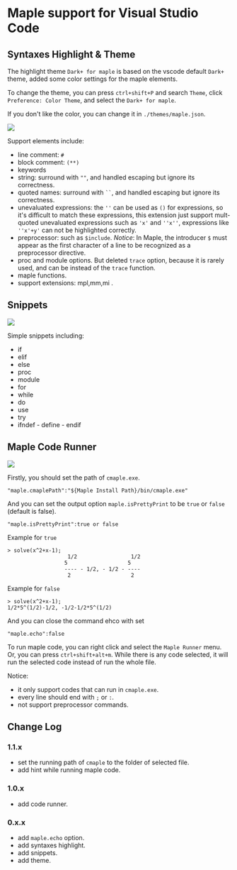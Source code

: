 # Maple support for Visual Studio Code

## Syntaxes Highlight & Theme
The highlight theme `Dark+ for maple` is based on the vscode default `Dark+` theme, added some color settings for the maple elements.

To change the theme, you can press `ctrl+shift+P` and search `Theme`, click `Preference: Color Theme`, and select the `Dark+ for maple`.

If you don't like the color, you can change it in `./themes/maple.json`.

<img src="https://github.com/yu961549745/VSCodeHighlightForMaple/blob/master/img/theme.png?raw=true">

Support elements include:
+ line comment: `#`
+ block comment: `(**)`
+ keywords
+ string: surround with `""`, and handled escaping but ignore its correctness.
+ quoted names: surround with ` `` `, and handled escaping but ignore its correctness.
+ unevaluated expressions: the `''` can be used as `()` for expressions, so it's difficult to match these expressions,
    this extension just support mult-quoted unevaluated expressions such as `'x'` and `''x''`, expressions like `''x'+y'` can not be highlighted correctly.
+ preprocessor: such as `$include`. *Notice*: In Maple, the introducer `$` must appear as the first character of a line to be recognized as a preprocessor directive.
+ proc and module options. But deleted `trace` option, because it is rarely used, and can be instead of the `trace` function. 
+ maple functions.
+ support extensions: mpl,mm,mi .

## Snippets

<img src="https://github.com/yu961549745/VSCodeHighlightForMaple/blob/master/img/snippets.gif?raw=true">

Simple snippets including:
+ if
+ elif
+ else
+ proc
+ module
+ for
+ while
+ do
+ use
+ try
+ ifndef - define - endif

## Maple Code Runner

<img src="https://github.com/yu961549745/VSCodeHighlightForMaple/blob/master/img/runner.gif?raw=true">

Firstly, you should set the path of `cmaple.exe`.
```
"maple.cmaplePath":"${Maple Install Path}/bin/cmaple.exe"
```
And you can set the output option `maple.isPrettyPrint` to be `true` or `false` (default is false).
```
"maple.isPrettyPrint":true or false
```
Example for `true`
```
> solve(x^2+x-1);
                   1/2                 1/2
                  5                   5
                  ---- - 1/2, - 1/2 - ----
                   2                   2
```
Example for `false`
```
> solve(x^2+x-1);
1/2*5^(1/2)-1/2, -1/2-1/2*5^(1/2)
```
And you can close the command ehco with set
```
"maple.echo":false
```

To run maple code, you can right click and select the `Maple Runner` menu. Or, you can press `ctrl+shift+alt+m`. 
While there is any code selected, it will run the selected code instead of run the whole file.

Notice:
+ it only support codes that can run in `cmaple.exe`.
+ every line should end with `;` or `:`.
+ not support preprocessor commands.

## Change Log

### 1.1.x
+ set the running path of `cmaple` to the folder of selected file.
+ add hint while running maple code.

### 1.0.x
+ add code runner.

### 0.x.x
+ add `maple.echo` option.
+ add syntaxes highlight.
+ add snippets.
+ add theme.